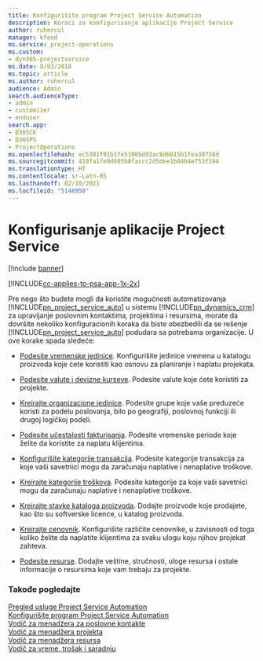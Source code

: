 ```yaml
---
title: Konfigurišite program Project Service Automation
description: Koraci za konfigurisanje aplikacije Project Service
author: ruhercul
manager: kfend
ms.service: project-operations
ms.custom:
- dyn365-projectservice
ms.date: 8/03/2018
ms.topic: article
ms.author: ruhercul
audience: Admin
search.audienceType:
- admin
- customizer
- enduser
search.app:
- D365CE
- D365PS
- ProjectOperations
ms.openlocfilehash: ec5381f91b1fe5198bd93ac8d6015b1fea38738d
ms.sourcegitcommit: 418fa1fe9d605b8faccc2d5dee1b04b4e753f194
ms.translationtype: HT
ms.contentlocale: sr-Latn-RS
ms.lasthandoff: 02/10/2021
ms.locfileid: "5146950"
---
```

# <a name="configure-project-service"></a>Konfigurisanje aplikacije Project Service

[!include [banner](../includes/psa-now-project-operations.md)]

[!INCLUDE[cc-applies-to-psa-app-1x-2x](../includes/cc-applies-to-psa-app-1x-2x.md)]

Pre nego što budete mogli da koristite mogućnosti automatizovanja [!INCLUDE[pn_project_service_auto](../includes/pn-project-service-auto.md)] u sistemu [!INCLUDE[pn_dynamics_crm](../includes/pn-dynamics-crm.md)] za upravljanje poslovnim kontaktima, projektima i resursima, morate da dovršite nekoliko konfiguracionih koraka da biste obezbedili da se rešenje [!INCLUDE[pn_project_service_auto](../includes/pn-project-service-auto.md)] podudara sa potrebama organizacije. U ove korake spada sledeće:  
  
-   [Podesite vremenske jedinice](../psa/set-up-time-units.md). Konfigurišite jedinice vremena u katalogu proizvoda koje ćete koristiti kao osnovu za planiranje i naplatu projekata.  
  
-   [Podesite valute i devizne kurseve](../psa/set-up-currencies-exchange-rates.md). Podesite valute koje ćete koristiti za projekte.  
  
-   [Kreirajte organizacione jedinice](../psa/create-organizational-units.md). Podesite grupe koje vaše preduzeće koristi za podelu poslovanja, bilo po geografiji, poslovnoj funkciji ili drugoj logičkoj podeli.  
  
-   [Podesite učestalosti fakturisanja](../psa/set-up-invoice-frequencies.md). Podesite vremenske periode koje želite da koristite za naplatu klijentima.  
  
-   [Konfigurišite kategorije transakcija](../psa/configure-transaction-categories.md). Podesite kategorije transakcija za koje vaši savetnici mogu da zaračunaju naplative i nenaplative troškove.  
  
-   [Kreirajte kategorije troškova](../psa/configure-expense-categories.md). Podesite kategorije za koje vaši savetnici mogu da zaračunaju naplative i nenaplative troškove.  
  
-   [Kreirajte stavke kataloga proizvoda](../psa/create-product-catalog-items.md). Dodajte proizvode koje prodajete, kao što su softverske licence, u katalog proizvoda.  
  
-   [Kreirajte cenovnik](../psa/create-price-list.md). Konfigurišite različite cenovnike, u zavisnosti od toga koliko želite da naplatite klijentima za svaku ulogu koju njihov projekat zahteva.  
  
-   [Podesite resurse](../psa/set-up-resources.md). Dodajte veštine, stručnosti, uloge resursa i ostale informacije o resursima koje vam trebaju za projekte.  
  
### <a name="see-also"></a>Takođe pogledajte  
 [Pregled usluge Project Service Automation](../psa/overview.md)   
 [Konfigurišite program Project Service Automation](../psa/configure.md)   
 [Vodič za menadžera za poslovne kontakte](../psa/account-manager-guide.md)   
 [Vodič za menadžera projekta](../psa/project-manager-guide.md)   
 [Vodič za menadžera resursa](../psa/resource-manager-guide.md)   
 [Vodič za vreme, trošak i saradnju](../psa/time-expense-collaboration-guide.md)
